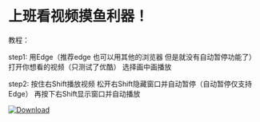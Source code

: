 # 上班看视频摸鱼利器！

教程：

step1: 用Edge（推荐edge 也可以用其他的浏览器 但是就没有自动暂停功能了）打开你想看的视频（只测试了优酷） 选择画中画播放

step2: 按住右Shift播放视频 松开右Shift隐藏窗口并自动暂停（自动暂停仅支持Edge） 再按下右Shift显示窗口并自动播放

[![Download](https://img.shields.io/badge/Download-v1.0-green.svg)](https://github.com/CodingDogzxg/MessAround/releases/download/v1.0/MessAround.exe)

